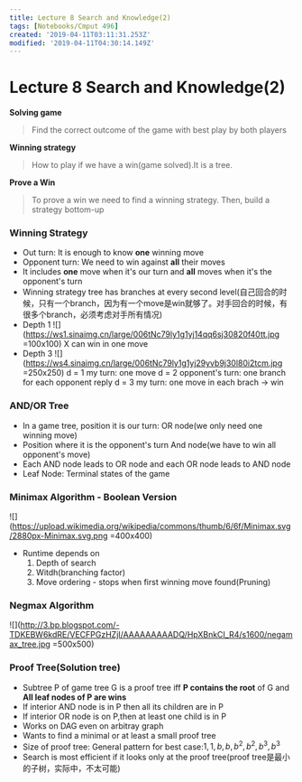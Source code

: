 ```yaml
---
title: Lecture 8 Search and Knowledge(2)
tags: [Notebooks/Cmput 496]
created: '2019-04-11T03:11:31.253Z'
modified: '2019-04-11T04:30:14.149Z'
---
```


# Lecture 8 Search and Knowledge(2)
**Solving game**
> Find the correct outcome of the game with best play by both players

**Winning strategy**
> How to play if we have a win(game solved).It is a tree.

**Prove a Win**
> To prove a win we need to find a winning strategy. Then, build a strategy bottom-up

### Winning Strategy
  * Out turn: It is enough to know **one** winning move
  * Opponent turn: We need to win against **all** their moves
  * It includes **one** move when it's our turn and **all** moves when it's the opponent's turn
  * Winning strategy tree has branches at every second level(自己回合的时候，只有一个branch，因为有一个move是win就够了。对手回合的时候，有很多个branch，必须考虑对手所有情况)
  * Depth 1
  ![](https://ws1.sinaimg.cn/large/006tNc79ly1g1yj14qq6sj30820f40tt.jpg =100x100)
  X can win in one move
  * Depth 3
  ![](https://ws4.sinaimg.cn/large/006tNc79ly1g1yj29yvb9j30l80i2tcm.jpg =250x250)
  d = 1 my turn: one move
  d = 2 opponent's turn: one branch for each opponent reply
  d = 3 my turn: one move in each brach -> win

### AND/OR Tree
  * In a game tree, position it is our turn:
    OR node(we only need one winning move)
  * Position where it is the opponent's turn
    And node(we have to win all opponent's move)
  * Each AND node leads to OR node and each OR node leads to AND node
  * Leaf Node: Terminal states of the game

### Minimax Algorithm - Boolean Version
  ![](https://upload.wikimedia.org/wikipedia/commons/thumb/6/6f/Minimax.svg/2880px-Minimax.svg.png =400x400)
  * Runtime depends on
    1. Depth of search
    2. Witdh(branching factor)
    3. Move ordering - stops when first winning move found(Pruning)

### Negmax Algorithm
  ![](http://3.bp.blogspot.com/-TDKEBW6kdRE/VECFPGzHZjI/AAAAAAAAADQ/HpXBnkCI_R4/s1600/negamax_tree.jpg =500x500)


### Proof Tree(Solution tree)
  * Subtree P of game tree G is a proof tree iff **P contains the root** of G and **All leaf nodes of P are wins**
  * If interior AND node is in P then all its children are in P
  * If interior OR node is on P,then at least one child is in P
  * Works on DAG even on arbitray graph
  * Wants to find a minimal or at least a small proof tree
  * Size of proof tree: General pattern for best case:$1,1,b,b,b^2, b^2,b^3,b^3$
  * Search is most efficient if it looks only at the proof tree(proof tree是最小的子树，实际中，不太可能) 
